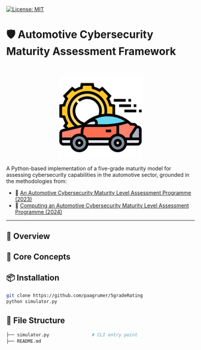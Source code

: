 [![License: MIT](https://img.shields.io/badge/License-MIT-yellow.svg)](https://opensource.org/licenses/MIT)

# 🛡️ Automotive Cybersecurity Maturity Assessment Framework

<!-- PROJECT LOGO -->
<br />
<p align="center">
  <img src="car.png" alt="car" width="220" height="220">
  </a>

A Python-based implementation of a five-grade maturity model for assessing cybersecurity capabilities in the automotive sector, grounded in the methodologies from:

- 📄 [An Automotive Cybersecurity Maturity Level Assessment Programme (2023)](https://www.researchgate.net/publication/372140215)
- 📄 [Computing an Automotive Cybersecurity Maturity Level Assessment Programme (2024)](https://www.researchgate.net/publication/376231070)

---

## 🚀 Overview

## 🧠 Core Concepts

## 📦 Installation
```bash
git clone https://github.com/paagrumer/5gradeRating
python simulator.py
```

## 📁 File Structure
```bash
├── simulator.py                # CLI entry point
├── README.md
```


